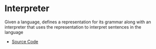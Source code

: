 # Interpreter
Given a language, defines a representation for its grammar along with an
interpreter that uses the representation to interpret sentences in the language
* [Source Code](main.cc)